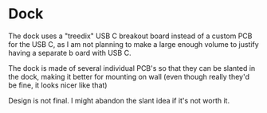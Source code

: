 # Dock
The dock uses a "treedix" USB C breakout board instead of a custom PCB for the USB C, as I am not planning to make a large enough volume to justify having a separate b oard with USB C.

The dock is made of several individual PCB's so that they can be slanted in the dock, making it better for mounting on wall (even though really they'd be fine, it looks nicer like that)

Design is not final. I might abandon the slant idea if it's not worth it.